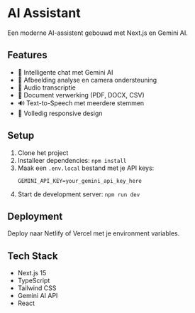 # AI Assistant

Een moderne AI-assistent gebouwd met Next.js en Gemini AI.

## Features

- 💬 Intelligente chat met Gemini AI
- 📸 Afbeelding analyse en camera ondersteuning
- 🎵 Audio transcriptie
- 📄 Document verwerking (PDF, DOCX, CSV)
- 🔊 Text-to-Speech met meerdere stemmen
- 📱 Volledig responsive design

## Setup

1. Clone het project
2. Installeer dependencies: `npm install`
3. Maak een `.env.local` bestand met je API keys:
   ```
   GEMINI_API_KEY=your_gemini_api_key_here
   ```
4. Start de development server: `npm run dev`

## Deployment

Deploy naar Netlify of Vercel met je environment variables.

## Tech Stack

- Next.js 15
- TypeScript
- Tailwind CSS
- Gemini AI API
- React